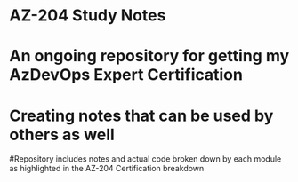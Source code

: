 # AZ-204 Study Notes

# An ongoing repository for getting my AzDevOps Expert Certification

# Creating notes that can be used by others as well 


#Repository includes notes and actual code broken down by each module as highlighted in the AZ-204 Certification breakdown
